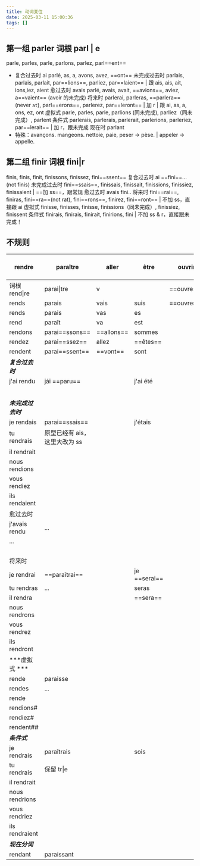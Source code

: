```yaml
---
title: 动词变位
date: 2025-03-11 15:00:36
tags: []
---
```


## 第一组 parler 词根 parl | e
parle, parles, parle, parlons, parlez, parl==ent==
- 复合过去时 ai parlé, as, a, avons, avez, ==ont==
未完成过去时 parlais, parlais, parlait, par==lions==, parliez, par==laient== | 跟 ais, ais, ait, ions,iez, aient
愈过去时 avais parlé, avais, avait, ==avions==, aviez, a==vaient== (avoir 的未完成)
将来时 parlerai, parleras, ==parlera==(never `at`), parl==erons==, parlerez, par==leront== | 加 r | 跟 ai, as, a, ons, ez, ont
虚拟式 parle, parles, parle, parlions (同未完成), parliez（同未完成）, parlent
条件式 parlerais, parlerais, parlerait, parlerions, parleriez, par==lerait== | 加 r，跟未完成
现在时 parlant
- 特殊：avançons. mangeons. nettoie, paie, peser -> pèse. | appeler -> appelle.
## 第二组 finir 词根 fini|r
finis, finis, finit, finissons, finissez, fini==ssent==
复合过去时 ai ==fini==... (not finis)
未完成过去时 fini==ssais==, finissais, finissait, finissions, finissiez, finissaient | ==加 ss==，跟常规
愈过去时 avais fini..
将来时 fini==rai==, finiras, fini==ra==(not rat), fini==rons==, finirez, fini==ront== | 不加 ss，直接跟 ai
虚拟式 finisse, finisses, finisse, finissions（同未完成）, finissiez, finissent
条件式 finirais, finirais, finirait, finirions, fini | 不加 ss & r，直接跟未完成！
## 不规则

| rendre         | paraître           | aller      | être         | ouvrir     | sentir partir sortir | dormir | venir | pouvoir | faire | boire | rire | vivre |
| -------------- | ------------------ | ---------- | ------------ | ---------- | -------------------- | ------ | ----- | ------- | ----- | ----- | ---- | ----- |
| 词根 rend\|re    | parai\|tre         | v          |              | ==ouvre==  |                      |        |       |         |       |       |      |       |
| rends          | parais             | vais       | suis         | ==ouvres== |                      |        |       |         |       |       |      |       |
| rends          | parais             | vas        | es           |            |                      |        |       |         |       |       |      |       |
| rend           | paraît             | va         | est          |            |                      |        |       |         |       |       |      |       |
| rendons        | parai==ssons==     | ==allons== | sommes       |            |                      |        |       |         |       |       |      |       |
| rendez         | parai==ssez==      | allez      | ==êtes==     |            |                      |        |       |         |       |       |      |       |
| rendent        | parai==ssent==     | ==vont==   | sont         |            |                      |        |       |         |       |       |      |       |
| ***复合过去时***    |                    |            |              |            |                      |        |       |         |       |       |      |       |
| j'ai rendu     | jái ==paru==       |            | j'ai été     |            |                      |        |       |         |       |       |      |       |
|                |                    |            |              |            |                      |        |       |         |       |       |      |       |
|                |                    |            |              |            |                      |        |       |         |       |       |      |       |
|                |                    |            |              |            |                      |        |       |         |       |       |      |       |
|                |                    |            |              |            |                      |        |       |         |       |       |      |       |
|                |                    |            |              |            |                      |        |       |         |       |       |      |       |
| ***未完成过去时***   |                    |            |              |            |                      |        |       |         |       |       |      |       |
| je rendais     | parai==ssais==     |            | j'étais      |            |                      |        |       |         |       |       |      |       |
| tu rendrais    | 原型已经有 ais，这里大改为 ss |            |              |            |                      |        |       |         |       |       |      |       |
| il rendrait    |                    |            |              |            |                      |        |       |         |       |       |      |       |
| nous rendions  |                    |            |              |            |                      |        |       |         |       |       |      |       |
| vous rendiez   |                    |            |              |            |                      |        |       |         |       |       |      |       |
| ils rendaient  |                    |            |              |            |                      |        |       |         |       |       |      |       |
| 愈过去时           |                    |            |              |            |                      |        |       |         |       |       |      |       |
| j'avais rendu  | ...                |            |              |            |                      |        |       |         |       |       |      |       |
| ...            |                    |            |              |            |                      |        |       |         |       |       |      |       |
|                |                    |            |              |            |                      |        |       |         |       |       |      |       |
|                |                    |            |              |            |                      |        |       |         |       |       |      |       |
|                |                    |            |              |            |                      |        |       |         |       |       |      |       |
|                |                    |            |              |            |                      |        |       |         |       |       |      |       |
| 将来时            |                    |            |              |            |                      |        |       |         |       |       |      |       |
| je rendrai     | ==paraîtrai==      |            | je ==serai== |            |                      |        |       |         |       |       |      |       |
| tu rendras     | ...                |            | seras        |            |                      |        |       |         |       |       |      |       |
| il rendra      |                    |            | ==sera==     |            |                      |        |       |         |       |       |      |       |
| nous rendrons  |                    |            |              |            |                      |        |       |         |       |       |      |       |
| vous rendrez   |                    |            |              |            |                      |        |       |         |       |       |      |       |
| ils rendront   | <br>               |            |              |            |                      |        |       |         |       |       |      |       |
| ***虚拟式 ***     |                    |            |              |            |                      |        |       |         |       |       |      |       |
| rende          | paraisse           |            |              |            |                      |        |       |         |       |       |      |       |
| rendes         | ...                |            |              |            |                      |        |       |         |       |       |      |       |
| rende          |                    |            |              |            |                      |        |       |         |       |       |      |       |
| rendions#      |                    |            |              |            |                      |        |       |         |       |       |      |       |
| rendiez#       |                    |            |              |            |                      |        |       |         |       |       |      |       |
| rendent##      |                    |            |              |            |                      |        |       |         |       |       |      |       |
| ***条件式***      |                    |            |              |            |                      |        |       |         |       |       |      |       |
| je rendrais    | paraîtrais         |            | sois         |            |                      |        |       |         |       |       |      |       |
| tu rendrais    | 保留 tr\|e           |            |              |            |                      |        |       |         |       |       |      |       |
| il rendrait    |                    |            |              |            |                      |        |       |         |       |       |      |       |
| nous rendrions |                    |            |              |            |                      |        |       |         |       |       |      |       |
| vous rendriez  |                    |            |              |            |                      |        |       |         |       |       |      |       |
| ils rendraient |                    |            |              |            |                      |        |       |         |       |       |      |       |
| ***现在分词***     |                    |            |              |            |                      |        |       |         |       |       |      |       |
| rendant        | paraissant         |            |              |            |                      |        |       |         |       |       |      |       |
